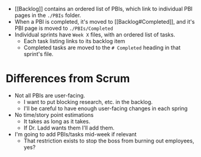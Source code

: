 - [[Backlog]] contains an ordered list of PBIs, which link to individual PBI pages in the `./PBIs` folder.
- When a PBI is completed, it's moved to [[Backlog#Completed]], and it's PBI page is moved to `./PBIs/Completed`
- Individual sprints have `Week X` files, with an ordered list of tasks.
	- Each task listing links to its backlog item
	- Completed tasks are moved to the `# Completed` heading in that sprint's file.

# Differences from Scrum
- Not all PBIs are user-facing.
	- I want to put blocking research, etc. in the backlog.
	- I'll be careful to have enough user-facing changes in each spring
- No time/story point estimations
	- It takes as long as it takes.
	- If Dr. Ladd wants them I'll add them.
- I'm going to add PBIs/tasks mid-week if relevant
	- That restriction exists to stop the boss from burning out employees, yes?